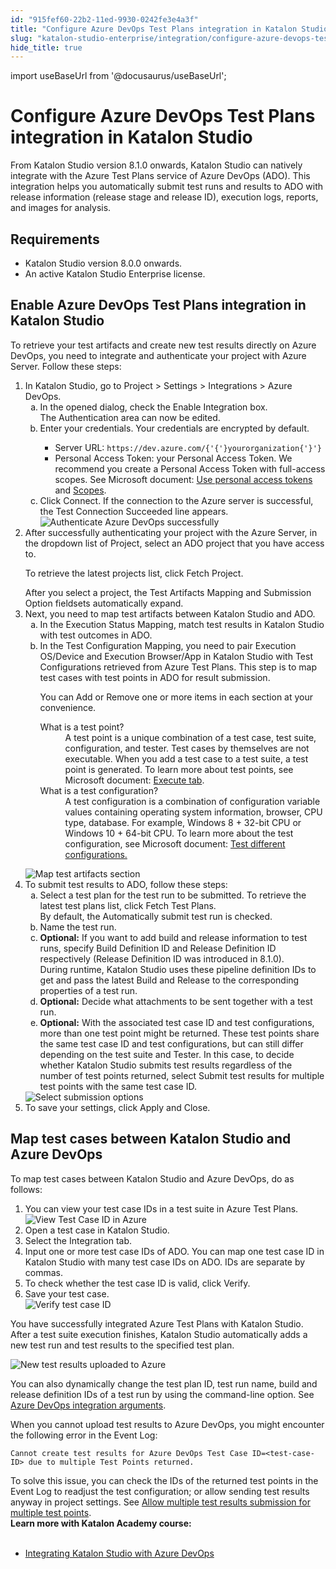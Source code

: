 ```yaml
---
id: "915fef60-22b2-11ed-9930-0242fe3e4a3f"
title: "Configure Azure DevOps Test Plans integration in Katalon Studio"
slug: "katalon-studio-enterprise/integration/configure-azure-devops-test-plans-integration-in-katalon-studio"
hide_title: true
---
```

import useBaseUrl from '@docusaurus/useBaseUrl';


# <a id="id" class="anchor_top_offset"/><a id="ariaid-title1" class="anchor_top_offset"/>Configure   Azure DevOps Test Plans integration in <span xmlns="http://www.w3.org/1999/xhtml" className="ph">Katalon Studio</span> 

<p xmlns="http://www.w3.org/1999/xhtml" className="p">From <span className="ph">Katalon Studio</span> version 8.1.0 onwards, <span className="ph">Katalon Studio</span> can natively integrate with the Azure Test Plans   service of Azure DevOps (ADO). This integration helps you automatically submit test runs and results to ADO with release   information (release stage and release ID), execution logs,   reports, and images for analysis.</p> 

## Requirements

<div xmlns="http://www.w3.org/1999/xhtml" className="p"><ul className="ul"><li className="li"><span className="ph">Katalon Studio</span> version 8.0.0 onwards.</li><li className="li">An active <span className="ph">Katalon Studio Enterprise</span> license.</li></ul></div>

## <a id="task-9638" class="anchor_top_offset"/>Enable Azure DevOps Test Plans integration in Katalon Studio

<p xmlns="http://www.w3.org/1999/xhtml" className="shortdesc">To retrieve your test artifacts and create new test results directly on Azure DevOps, you need to integrate and authenticate your project with Azure Server. Follow these steps:</p> 
<ol xmlns="http://www.w3.org/1999/xhtml" className="ol steps"><li className="li step stepexpand"><span className="ph cmd">In Katalon Studio, go to <span className="ph uicontrol">Project</span> &gt; <span className="ph uicontrol">Settings</span> &gt; <span className="ph uicontrol">Integrations</span> &gt; <span className="ph uicontrol">Azure DevOps</span>. </span><ol type="a" className="ol substeps"><li className="li substep substepexpand"><span className="ph cmd">In the opened dialog, check the <span className="ph uicontrol">Enable Integration</span> box. </span><div className="itemgroup stepresult">The <span className="ph uicontrol">Authentication</span> area can now be edited.</div></li><li className="li substep substepexpand"><span className="ph cmd">Enter your credentials. Your credentials are encrypted by default.</span><div className="itemgroup info">           <ul className="ul"><li className="li"><span className="ph uicontrol">Server URL</span>: <code className="ph codeph">https://dev.azure.com/{'{'}yourorganization{'}'}</code></li><li className="li"><span className="ph uicontrol">Personal Access Token</span>: your Personal Access Token. We recommend you create a Personal Access Token with full-access scopes. See Microsoft document: <a className="xref j-external-link" href="https://docs.microsoft.com/en-us/azure/devops/organizations/accounts/use-personal-access-tokens-to-authenticate?view=azure-devops&tabs=preview-page" target="_blank">Use personal access tokens</a> and <a className="xref j-external-link" href="https://docs.microsoft.com/en-us/azure/devops/integrate/get-started/authentication/oauth?view=azure-devops#scopes" target="_blank">Scopes</a>.</li></ul>         </div></li><li className="li substep substepexpand"><span className="ph cmd">Click <span className="ph uicontrol">Connect</span>. If the connection to the Azure server is successful, the <span className="ph uicontrol">Test Connection Succeeded</span> line appears.</span><div className="itemgroup info"><img className="image" width={600} src={useBaseUrl("/915a7120-22b2-11ed-9930-0242fe3e4a3f.png")} alt="Authenticate Azure DevOps successfully" /></div></li></ol></li><li className="li step stepexpand"><span className="ph cmd">After successfully authenticating your project with the Azure Server, in the dropdown list of <span className="ph uicontrol">Project</span>, select an ADO project that you have access to.</span><div className="itemgroup info">       <p className="p">To retrieve the latest projects list, click <span className="ph uicontrol">Fetch Project</span>.</p>     </div><div className="itemgroup stepresult">After you select a project, the <span className="ph uicontrol">Test Artifacts Mapping</span> and <span className="ph uicontrol">Submission Option</span> fieldsets automatically expand.</div></li><li className="li step stepexpand"><span className="ph cmd">Next, you need to map test artifacts between <span className="ph">Katalon Studio</span> and ADO. </span><ol type="a" className="ol substeps"><li className="li substep substepexpand"><span className="ph cmd">In the <span className="ph uicontrol">Execution Status Mapping</span>, match test results in <span className="ph">Katalon Studio</span> with test outcomes in ADO.</span></li><li className="li substep substepexpand"><span className="ph cmd">In the <span className="ph uicontrol">Test Configuration Mapping</span>, you need to pair <span className="ph uicontrol">Execution OS/Device</span> and <span className="ph uicontrol">Execution Browser/App</span> in <span className="ph">Katalon Studio</span> with <span className="ph uicontrol">Test Configurations</span> retrieved from Azure Test Plans. This step is to map test cases with test points in ADO for result submission.</span><div className="itemgroup info">           <p className="p">You can <span className="ph uicontrol">Add</span> or <span className="ph uicontrol">Remove</span> one or more items in each section at your convenience.</p><div className="p"><dl className="dl"><dt className="dt dlterm">What is a test point?</dt><dd className="dd">A test point is a unique combination of a test case, test suite, configuration, and tester. Test cases by themselves are not executable. When you add a test case to a test suite, a test point is generated. To learn more about test points, see Microsoft document: <a className="xref j-external-link" href="https://docs.microsoft.com/en-us/azure/devops/test/new-test-plans-page?view=azure-devops#execute-tab" target="_blank">Execute tab</a>.</dd><dt className="dt dlterm">What is a test configuration?</dt><dd className="dd">A test configuration is a combination of configuration variable values containing operating system information, browser, CPU type, database. For example, Windows 8 + 32-bit CPU or Windows 10 + 64-bit CPU. To learn more about the test configuration, see Microsoft document: <a className="xref j-external-link" href="https://docs.microsoft.com/en-us/azure/devops/test/test-different-configurations?view=azure-devops" target="_blank">Test different configurations.</a></dd></dl></div>         </div></li></ol><div className="itemgroup info"><img className="image" width={600} src={useBaseUrl("/915986c0-22b2-11ed-9930-0242fe3e4a3f.png")} alt="Map test artifacts section" /></div></li><li className="li step stepexpand"><span className="ph cmd">To submit test results to ADO, follow these steps:</span><ol type="a" className="ol substeps"><li className="li substep substepexpand"><span className="ph cmd">Select a test plan for the test run to be submitted. To retrieve the latest test plans list, click <span className="ph uicontrol">Fetch Test Plans</span>.</span><div className="itemgroup info">By default, the <span className="ph uicontrol">Automatically submit test run</span> is checked.</div></li><li className="li substep substepexpand"><span className="ph cmd">Name the test run.</span></li><li className="li substep substepexpand"><span className="ph cmd"><strong className="ph b">Optional:</strong> If you want to add build and release information to test runs, specify <span className="ph uicontrol">Build Definition ID</span> and <span className="ph uicontrol">Release Definition ID</span> respectively (<span className="ph uicontrol">Release Definition ID </span> was introduced in 8.1.0).</span><div className="itemgroup info">During runtime, Katalon Studio uses these pipeline definition IDs to get and pass the latest Build and Release to the corresponding properties of a test run.</div></li><li className="li substep substepexpand"><span className="ph cmd"><strong className="ph b">Optional:</strong> Decide what attachments to be sent together with a test run.</span></li><li className="li substep substepexpand anchor_top_offset" id="task-9638__Allow submit test results for multiple test points"><span className="ph cmd"><strong className="ph b">Optional:</strong> With the associated test case ID and test configurations, more than one test point might be returned. These test points share the same test case ID and test configurations, but can still differ depending on the test suite and Tester. In this case, to decide whether <span className="ph">Katalon Studio</span> submits test results regardless of the number of test points returned, select <span className="ph uicontrol">Submit test results for multiple test points with the same test case ID</span>.</span></li></ol><div className="itemgroup info"><img className="image" width={600} src={useBaseUrl("/915b8290-22b2-11ed-9930-0242fe3e4a3f.png")} alt="Select submission options" /></div></li><li className="li step stepexpand"><span className="ph cmd">To save your settings, click <span className="ph uicontrol">Apply and Close</span>.</span></li></ol> 

## <a id="task-4612" class="anchor_top_offset"/>Map test cases between <span xmlns="http://www.w3.org/1999/xhtml" className="ph">Katalon Studio</span>  and Azure DevOps

<section xmlns="http://www.w3.org/1999/xhtml" className="section context">To map test cases between <span className="ph">Katalon Studio</span> and Azure DevOps, do as follows:</section> 
<ol xmlns="http://www.w3.org/1999/xhtml" className="ol steps"><li className="li step stepexpand"><span className="ph cmd">You can view your test case IDs in a test suite in Azure Test Plans.</span><div className="itemgroup info"><img className="image" width={600} src={useBaseUrl("/9157d910-22b2-11ed-9930-0242fe3e4a3f.png")} alt="View Test Case ID in Azure" /></div></li><li className="li step stepexpand"><span className="ph cmd">Open a test case in <span className="ph">Katalon Studio</span>.</span></li><li className="li step stepexpand"><span className="ph cmd">Select the <span className="ph uicontrol">Integration tab</span>.</span></li><li className="li step stepexpand"><span className="ph cmd">Input one or more test case IDs of ADO. You can map one test case ID in <span className="ph">Katalon Studio</span> with many test case IDs on ADO. IDs are separate by commas.</span></li><li className="li step stepexpand"><span className="ph cmd">To check whether the test case ID is valid, click <span className="ph uicontrol">Verify</span>.</span></li><li className="li step stepexpand"><span className="ph cmd">Save your test case.</span><div className="itemgroup info"><img className="image" width={500} src={useBaseUrl("/91587550-22b2-11ed-9930-0242fe3e4a3f.png")} alt="Verify test case ID" /></div></li></ol> 
<section xmlns="http://www.w3.org/1999/xhtml" className="section result">You have successfully integrated Azure Test Plans with <span className="ph">Katalon Studio</span>. After a test suite execution finishes, <span className="ph">Katalon Studio</span> automatically adds a new test run and test results to the specified test plan.<p className="p"><img className="image" width={600} src={useBaseUrl("/915c1ed0-22b2-11ed-9930-0242fe3e4a3f.png")} alt="New test results uploaded to Azure" /></p><p className="p">You can also dynamically change the test plan ID, test run name, build and release definition IDs of a test run by using the command-line option. See <a className="xref" href="/docs/katalon-runtime-engine/command-syntax-command-lineconsole-mode-execution#concept-2455">Azure DevOps integration arguments</a>. </p></section> 
<section xmlns="http://www.w3.org/1999/xhtml" className="section tasktroubleshooting"><div className="p">When you cannot upload test results to Azure DevOps, you might encounter the following error in the <span className="ph uicontrol">Event Log</span>: <pre className="pre codeblock"><code>Cannot create test results for Azure DevOps Test Case ID=&lt;test-case-ID&gt; due to multiple Test Points returned.</code></pre>To solve this issue, you can check the IDs of the returned test points in the <span className="ph uicontrol">Event Log</span> to readjust the test configuration; or allow sending test results anyway in project settings. See <a className="xref" href="/docs/katalon-studio-enterprise/integration/configure-azure-devops-test-plans-integration-in-katalon-studio#task-9638__Allow submit test results for multiple test points">Allow multiple test results submission for multiple test points</a>.</div></section> 
<nav xmlns="http://www.w3.org/1999/xhtml" role="navigation" className="related-links"><div className="linklist"><strong>Learn more with Katalon Academy course:</strong><br /><br /><ul className="linklist"><li className="linklist"><a className="link" href="#" target="_blank">Integrating <span className="ph">Katalon Studio</span> with Azure DevOps</a></li></ul></div></nav> 
